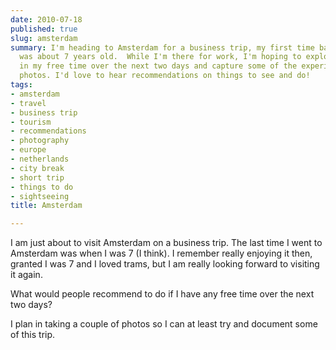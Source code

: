 ```yaml
---
date: 2010-07-18
published: true
slug: amsterdam
summary: I'm heading to Amsterdam for a business trip, my first time back since I
  was about 7 years old.  While I'm there for work, I'm hoping to explore the city
  in my free time over the next two days and capture some of the experience through
  photos. I'd love to hear recommendations on things to see and do!
tags:
- amsterdam
- travel
- business trip
- tourism
- recommendations
- photography
- europe
- netherlands
- city break
- short trip
- things to do
- sightseeing
title: Amsterdam

---
```

I am just about to visit Amsterdam on a business trip. The last time I went to Amsterdam was when I was 7 (I think). I remember really enjoying it then, granted I was 7 and I loved trams, but I am really looking forward to visiting it again. <p /> What would people recommend to do if I have any free time over the next two days? <p /> I plan in taking a couple of photos so I can at least try and document some of this trip.

